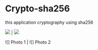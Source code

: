 # Crypto-sha256
this application cryptography using sha256

![](https://i.imgur.com/ouztxR5.png)  |  ![](https://i.imgur.com/uMVu917.png)

![] Photo 1 | ![] Photo 2
